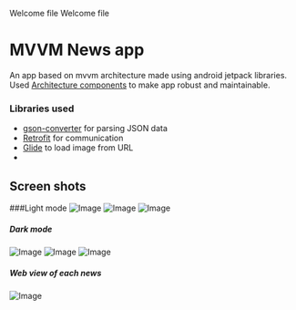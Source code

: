 Welcome file
Welcome file
# MVVM News app 

An app based on mvvm architecture made using android jetpack libraries.
Used  [Architecture components](https://developer.android.com/topic/libraries/architecture/)  to make app robust and maintainable.

### Libraries used
- [gson-converter](https://mvnrepository.com/artifact/com.squareup.retrofit2/converter-gson/2.9.0) for parsing JSON data
-  [Retrofit](https://github.com/square/retrofit) for communication 
- [Glide](https://github.com/bumptech/glide) to load image from URL
-

## Screen shots

###Light mode
![Image](/Screenshots/L1.jpg) 
![Image](/Screenshots/L2.jpg) 
![Image](/Screenshots/L3.jpg)

##### Dark mode

![Image](/Screenshots/D1.jpg)
![Image](/Screenshots/D2.jpg)
![Image](/Screenshots/D3.jpg)

##### Web view of each news

![Image](/Screenshots/3.jpg)

